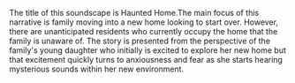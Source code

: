 The title of this soundscape is Haunted Home.The main focus of this narrative is family moving into a new home looking to start over. 
However, there are unanticipated residents who currently occupy the home that the family is unaware of. The story is presented from the perspective  of the family's young daughter who initially is excited to explore her new home but that excitement quickly turns to anxiousness and fear as she starts hearing mysterious sounds within her new environment.  
